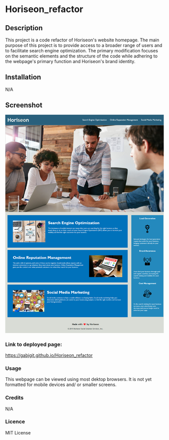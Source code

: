 # Horiseon_refactor

## Description
This project is a code refactor of Horiseon's website homepage. The main purpose of this project is to provide access to a broader range of users and to facilitate search engine optimization. The primary modification focuses on the semantic elements and the structure of the code while adhering to the webpage's primary function and Horiseon's brand identity.


## Installation

N/A

## Screenshot
![Screenshot](./assets/images/gabjgit.github.io_Horiseon_refactor_.png)

### Link to deployed page:
https://gabjgit.github.io/Horiseon_refactor

### Usage
This webpage can be viewed using most dektop browsers. It is not yet formatted for mobile devices and/ or smaller screens.

### Credits

N/A

### Licence

MIT License
